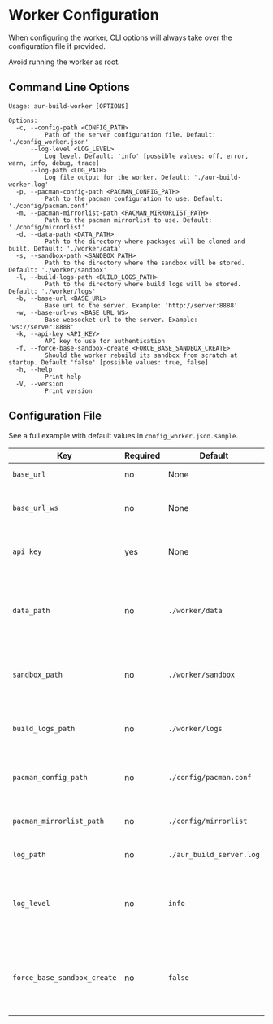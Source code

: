 # Worker Configuration

When configuring the worker, CLI options will always take over the configuration file if provided.

Avoid running the worker as root.

## Command Line Options

```text
Usage: aur-build-worker [OPTIONS]

Options:
  -c, --config-path <CONFIG_PATH>
          Path of the server configuration file. Default: './config_worker.json'
      --log-level <LOG_LEVEL>
          Log level. Default: 'info' [possible values: off, error, warn, info, debug, trace]
      --log-path <LOG_PATH>
          Log file output for the worker. Default: './aur-build-worker.log'
  -p, --pacman-config-path <PACMAN_CONFIG_PATH>
          Path to the pacman configuration to use. Default: './config/pacman.conf'
  -m, --pacman-mirrorlist-path <PACMAN_MIRRORLIST_PATH>
          Path to the pacman mirrorlist to use. Default: './config/mirrorlist'
  -d, --data-path <DATA_PATH>
          Path to the directory where packages will be cloned and built. Default: './worker/data'
  -s, --sandbox-path <SANDBOX_PATH>
          Path to the directory where the sandbox will be stored. Default: './worker/sandbox'
  -l, --build-logs-path <BUILD_LOGS_PATH>
          Path to the directory where build logs will be stored. Default: './worker/logs'
  -b, --base-url <BASE_URL>
          Base url to the server. Example: 'http://server:8888'
  -w, --base-url-ws <BASE_URL_WS>
          Base websocket url to the server. Example: 'ws://server:8888'
  -k, --api-key <API_KEY>
          API key to use for authentication
  -f, --force-base-sandbox-create <FORCE_BASE_SANDBOX_CREATE>
          Should the worker rebuild its sandbox from scratch at startup. Default 'false' [possible values: true, false]
  -h, --help
          Print help
  -V, --version
          Print version
```

## Configuration File

See a full example with default values in `config_worker.json.sample`.

| Key                         | Required | Default                  | Description                                                                  |
|-----------------------------|----------|--------------------------|------------------------------------------------------------------------------|
| `base_url`                  | no       | None                     | Base url to the server                                                       |
| `base_url_ws`               | no       | None                     | Base websocket url to the server.                                            |
| `api_key`                   | yes      | None                     | API Key to use to authenticate the to server                                 |
| `data_path`                 | no       | `./worker/data`          | Path to the directory where packages will be cloned and built                |
| `sandbox_path`              | no       | `./worker/sandbox`       | Path to the directory where the sandbox will be stored                       |
| `build_logs_path`           | no       | `./worker/logs`          | Path to the directory where build logs will be stored                        |
| `pacman_config_path`        | no       | `./config/pacman.conf`   | Path to the pacman configuration to use.                                     |
| `pacman_mirrorlist_path`    | no       | `./config/mirrorlist`    | Path to the pacman mirrorlist to use                                         |
| `log_path`                  | no       | `./aur_build_server.log` | Log file for the app.                                                        |
| `log_level`                 | no       | `info`                   | Log level for the app. possible values: off, error, warn, info, debug, trace |
| `force_base_sandbox_create` | no       | `false`                  | Set to `true` if you want the worker to recreate the base sandbox at start   |